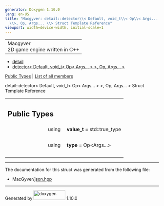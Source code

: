 ```yaml
---
generator: Doxygen 1.10.0
lang: en-US
title: "Macgyver: detail::detector\\< Default, void_t\\< Op\\< Args... \\>
  \\>, Op, Args... \\> Struct Template Reference"
viewport: width=device-width, initial-scale=1
---
```


<div id="top">

<div id="titlearea">

<table data-cellspacing="0" data-cellpadding="0">
<colgroup>
<col style="width: 100%" />
</colgroup>
<tbody>
<tr id="projectrow" class="odd">
<td id="projectalign"><div id="projectname">
Macgyver
</div>
<div id="projectbrief">
2D game engine written in C++
</div></td>
</tr>
</tbody>
</table>

</div>

<div id="main-nav">

</div>

<div id="nav-path" class="navpath">

- <a href="namespacedetail.html" class="el">detail</a>
- <a
  href="structdetail_1_1detector_3_01_default_00_01void__t_3_01_op_3_01_args_8_8_8_01_4_01_4_00_01_op_00_01_args_8_8_8_01_4.html"
  class="el">detector&lt; Default, void_t&lt; Op&lt; Args... &gt; &gt;,
  Op, Args... &gt;</a>

</div>

</div>

<div class="header">

<div class="summary">

[Public Types](#pub-types) \| [List of all
members](structdetail_1_1detector_3_01_default_00_01void__t_3_01_op_3_01_args_8_8_8_01_4_01_4_00_01_op_00_01_args_8_8_8_01_4-members.html)

</div>

<div class="headertitle">

<div class="title">

detail::detector\< Default, void_t\< Op\< Args... \> \>, Op, Args... \>
Struct Template Reference

</div>

</div>

</div>

<div class="contents">

<table class="memberdecls">
<colgroup>
<col style="width: 50%" />
<col style="width: 50%" />
</colgroup>
<tbody>
<tr class="odd heading">
<td colspan="2"><h2 id="public-types" class="groupheader"><span
id="pub-types"></span> Public Types</h2></td>
</tr>
<tr id="r_a5d1d57c0a1b9e8b9d7ecb78dd0b7f386"
class="even memitem:a5d1d57c0a1b9e8b9d7ecb78dd0b7f386">
<td class="memItemLeft" style="text-align: right;"
data-valign="top"><span id="a5d1d57c0a1b9e8b9d7ecb78dd0b7f386"></span>
using </td>
<td class="memItemRight" data-valign="bottom"><strong>value_t</strong> =
std::true_type</td>
</tr>
<tr class="odd separator:a5d1d57c0a1b9e8b9d7ecb78dd0b7f386">
<td colspan="2" class="memSeparator"> </td>
</tr>
<tr id="r_afac40ba5f8649babce55fe469f7cfa3b"
class="even memitem:afac40ba5f8649babce55fe469f7cfa3b">
<td class="memItemLeft" style="text-align: right;"
data-valign="top"><span id="afac40ba5f8649babce55fe469f7cfa3b"></span>
using </td>
<td class="memItemRight" data-valign="bottom"><strong>type</strong> =
Op&lt;Args...&gt;</td>
</tr>
<tr class="odd separator:afac40ba5f8649babce55fe469f7cfa3b">
<td colspan="2" class="memSeparator"> </td>
</tr>
</tbody>
</table>

------------------------------------------------------------------------

The documentation for this struct was generated from the following file:

- MacGyver/<a href="json_8hpp_source.html" class="el">json.hpp</a>

</div>

------------------------------------------------------------------------

<span class="small">Generated
by [<img src="doxygen.svg" class="footer" width="104" height="31"
alt="doxygen" />](https://www.doxygen.org/index.html) 1.10.0</span>
